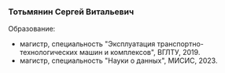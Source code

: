 ### Тотьмянин Сергей Витальевич
Образование:
 - магистр, специальность "Эксплуатация транспортно-технологических машин и комплексов", ВГЛТУ, 2019.
 - магистр, специальность "Науки о данных", МИСИС, 2023.

